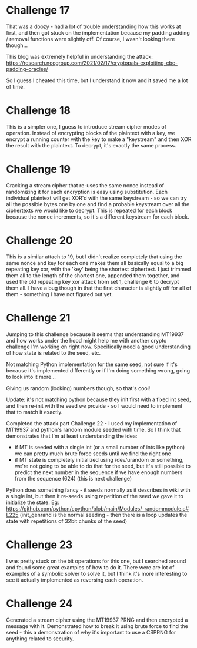 # Challenge 17

That was a doozy - had a lot of trouble understanding how this works at first,
and then got stuck on the implementation because my padding adding / removal
functions were slightly off. Of course, I wasn't looking there though...

This blog was extremely helpful in understanding the attack:
  https://research.nccgroup.com/2021/02/17/cryptopals-exploiting-cbc-padding-oracles/

So I guess I cheated this time, but I understand it now and it saved me a lot 
of time.

# Challenge 18
This is a simpler one, I guess to introduce stream cipher modes of operation.
Instead of encrypting blocks of the plaintext with a key, we encrypt a running
counter with the key to make a "keystream" and then XOR the result with the
plaintext. To decrypt, it's exactly the same process.

# Challenge 19
Cracking a stream cipher that re-uses the same nonce instead of randomizing it
for each encryption is easy using substitution. Each individual plaintext will
get XOR'd with the same keystream - so we can try all the possible bytes one by
one and find a probable keystream over all the ciphertexts we would like to
decrypt. This is repeated for each block because the nonce increments, so it's
a different keystream for each block.

# Challenge 20
This is a similar attach to 19, but I didn't realize completely that using the
same nonce and key for each one makes them all basically equal to a big
repeating key xor, with the 'key' being the shortest ciphertext. I just trimmed
them all to the length of the shortest one, appended them together, and used
the old repeating key xor attack from set 1, challenge 6 to decrypt them all. I
have a bug though in that the first character is slightly off for all of them -
something I have not figured out yet.

# Challenge 21 
Jumping to this challenge because it seems that understanding MT19937 and how
works under the hood might help me with another crypto challenge I'm working on
right now. Specifically need a good understanding of how state is related to
the seed, etc.

Not matching Python implementation for the same seed, not sure if it's because
it's implemented differently or if I'm doing something wrong, going to look
into it more...

Giving us random (looking) numbers though, so that's cool!

Update: it's not matching python because they init first with a fixed int seed,
and then re-init with the seed we provide - so I would need to implement that to
match it exactly.

Completed the attack part Challenge 22 - I used my implementation of MT19937
and python's random module seeded with time. So I think that demonstrates that
I'm at least understanding the idea:
- if MT is seeded with a single int (or a small number of ints like python)
  we can pretty much brute force seeds until we find the right one
- if MT state is completely initialized using /dev/urandom or something, we're
  not going to be able to do that for the seed, but it's still possible to
  predict the next number in the sequence if we have enough numbers from the
  sequence (624) (this is next challenge)

Python does something fancy - it seeds normally as it describes in wiki with a
single int, but then it re-seeds using repetition of the seed we gave it to
initialize the state.
Eg: https://github.com/python/cpython/blob/main/Modules/_randommodule.c#L225 
(init_genrand is the normal seeding - then there is a loop
updates the state with repetitions of 32bit chunks of the seed)

# Challenge 23

I was pretty stuck on the bit operations for this one, but I searched around and
found some great examples of how to do it. There were are lot of examples of
a symbolic solver to solve it, but I think it's more interesting to see it
actually implemented as reversing each operation.

# Challenge 24
Generated a stream cipher using the MT19937 PRNG and then encrypted a message
with it. Demonstrated how to break it using brute force to find the seed - this
a demonstration of why it's important to use a CSPRNG for anything related to
security.
